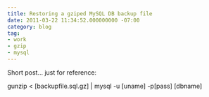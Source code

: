 ```yaml
---
title: Restoring a gziped MySQL DB backup file
date: 2011-03-22 11:34:52.000000000 -07:00
category: blog
tag:
- work
- gzip
- mysql
---
```

<p>Short post... just for reference:</p>
<p>gunzip < [backupfile.sql.gz] | mysql -u [uname] -p[pass] [dbname]</p>
